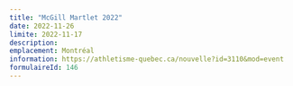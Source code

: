 ```yaml
---
title: "McGill Martlet 2022"
date: 2022-11-26
limite: 2022-11-17
description:
emplacement: Montréal
information: https://athletisme-quebec.ca/nouvelle?id=3110&mod=event
formulaireId: 146
---
```

